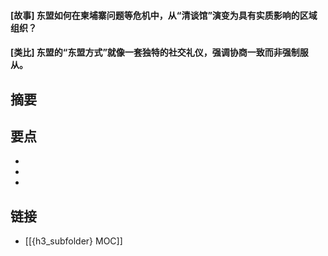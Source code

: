 #### [故事] 东盟如何在柬埔寨问题等危机中，从“清谈馆”演变为具有实质影响的区域组织？


#### [类比] 东盟的“东盟方式”就像一套独特的社交礼仪，强调协商一致而非强制服从。


## 摘要


## 要点

- 
- 
- 

## 链接

- [[{h3_subfolder} MOC]]

